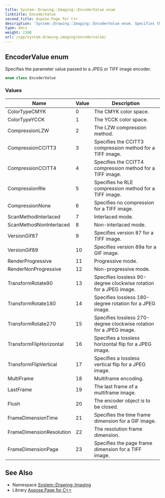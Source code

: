 ```yaml
---
title: System::Drawing::Imaging::EncoderValue enum
linktitle: EncoderValue
second_title: Aspose.Page for C++
description: 'System::Drawing::Imaging::EncoderValue enum. Specifies the parameter value passed to a JPEG or TIFF image encoder in C++.'
type: docs
weight: 2100
url: /cpp/system.drawing.imaging/encodervalue/
---
```

## EncoderValue enum


Specifies the parameter value passed to a JPEG or TIFF image encoder.

```cpp
enum class EncoderValue
```

### Values

| Name | Value | Description |
| --- | --- | --- |
| ColorTypeCMYK | 0 | The CMYK color space. |
| ColorTypeYCCK | 1 | The YCCK color space. |
| CompressionLZW | 2 | The LZW compression method. |
| CompressionCCITT3 | 3 | Specifies the CCITT3 compression method for a TIFF image. |
| CompressionCCITT4 | 4 | Specifies the CCITT4 compression method for a TIFF image. |
| CompressionRle | 5 | Specifies he RLE compression method for a TIFF image. |
| CompressionNone | 6 | Specifies no compression for a TIFF image. |
| ScanMethodInterlaced | 7 | Interlaced mode. |
| ScanMethodNonInterlaced | 8 | Non-interlaced mode. |
| VersionGif87 | 9 | Specifies version 87 for a TIFF image. |
| VersionGif89 | 10 | Specifies version 89a for a GIF image. |
| RenderProgressive | 11 | Progressive mode. |
| RenderNonProgressive | 12 | Non-progressive mode. |
| TransformRotate90 | 13 | Specifies lossless 90-degree clockwise rotation for a JPEG image. |
| TransformRotate180 | 14 | Specifies lossless 180-degree rotation for a JPEG image. |
| TransformRotate270 | 15 | Specifies lossless 270-degree clockwise rotation for a JPEG image. |
| TransformFlipHorizontal | 16 | Specifies a lossless horizontal flip for a JPEG image. |
| TransformFlipVertical | 17 | Specifies a lossless vertical flip for a JPEG image. |
| MultiFrame | 18 | Multiframe encoding. |
| LastFrame | 19 | The last frame of a multiframe image. |
| Flush | 20 | The encoder object is to be closed. |
| FrameDimensionTime | 21 | Specifies the time frame dimension for a GIF image. |
| FrameDimensionResolution | 22 | The resolution frame dimension. |
| FrameDimensionPage | 23 | Specifies the page frame dimension for a TIFF image. |

## See Also

* Namespace [System::Drawing::Imaging](../)
* Library [Aspose.Page for C++](../../)
